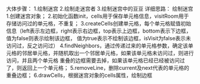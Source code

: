 大体步骤：
1.绘制迷宫
2.绘制走迷宫者
3.绘制迷宫中的豆豆
详细思路：
绘制迷宫
1.创建迷宫对象；
2.初始化函数init，cells用于保存单元格信息，visitRoom用于存储访问过的单元格，不重复；
3.createCells创建单元格，每个单元格赋值初始信息（left表示左边框，right表示右边框，top表示上边框，bottom表示下边框，值为false则表示绘制该边框，
值为true表示不绘制该边框，isVisit为false表示未访问过，反之访问过）
4.findNeighbors，通过传递过来的单元格参数，确定该单元格的邻居单元格，并随机取出一个邻居单元格，如果该单元格未访问过，则进行访问，并且两个单元格
重叠的边框需要去掉，如果该单元格已经已经被访问过了，则返回上一个单元格；
5.removeLine，删除current及next代表的单元格的重叠边框；
6.drawCells，根据迷宫对象的cells属性，绘制边框
